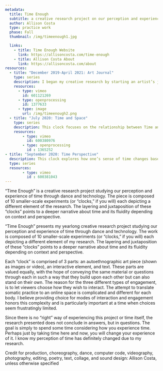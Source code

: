 ```yaml
---
metadata:
  title: Time Enough
  subtitle: a creative research project on our perception and experience of time
  author: Allison Costa
  type: practice work
  phase: Fall
  thumbnail: /img/timeenough1.jpg

  links:
    - title: Time Enough Website
      link: https://allisoncosta.com/time-enough
    - title: Allison Costa About
      link: https://allisoncosta.com/about
resources:
  - title: "December 2019-April 2021: Art Journal"
    type: series
    description: I began my creative research by starting an artist’s journal, in addition to my private journaling practice. This journal helped keep track of resources, references, and thoughts. About once a month I created a collage (which is the part of the journal I have chosen to share) to reflect on my research and my recent experience of time. Collectively, they illuminate the larger narrative of my research and help place it in the context of the time when it was created. How can time function not only as part of the content or subject matter but also as a medium through which I explore and understand life?
    resources:
      - type: vimeo
        id: 601121269
      - type: openprocessing
        id: 1377633
      - type: image
        url: /img/timeenough2.png
  - title: "July 2020: Time and Space"
    type: series
    description: This clock focuses on the relationship between Time and Space. Exploring concepts of Einstein’s famous theory of spacetime, known technically as tensor mathematics, I used PoseNet, a pose estimation software using TensorFlow.js, for my autoethnographic research on how our experience of time changes when moving within or beyond boundary boxes. This felt particularly apt during a time when many of us were mostly homebound. If the relative nature of space and time is due to the entanglement of their perception, how is my perception related to the time and space I inhabit?
    resources: 
        - type: vimeo
          id: 600380976
        - type: openprocessing
          id : 1365252
- title: "September 2020: Time Perspective"
  description: This clock explores how one’s sense of time changes based on perspective. The layering is to demonstrate how changes in perspective can either be an individual’s perspective over time or a result of interacting with other people or forces. I chose the overhead view to illustrate the depth of time or perhaps the perspective of time itself. As Byung-Chul Han states in “The Scent of Time,” “Time deepens vertically instead of stretching along the horizontal narrative path.” The echoing quality of my dancing body, however, breaks up the temporal and narrative continuity, as events no longer have a clear sequence and the past and future of the dance are all being shown in the present. This is what Byung-Chul Han calls “time without scent” or “non-time,” which he attributes to the growing atomization of life and identity, especially with the rise of technology. These factors complicate people’s ability to maintain or change their temporal perspectives.
  type: series
  resources: 
        - type: vimeo
          id : 600381043
---
```


“Time Enough” is a creative research project studying our perception and experience of time through dance and technology. The piece is composed of 10 smaller-scale experiments (or “clocks,” if you will) each depicting a different element of the research. The layering and juxtaposition of these “clocks” points to a deeper narrative about time and its fluidity depending on context and perspective.

“Time Enough” presents my yearlong creative research project studying our perception and experience of time through dance and technology. The work is composed of 10 smaller-scale experiments (or “clocks,” if you will) each depicting a different element of my research. The layering and juxtaposition of these “clocks” points to a deeper narrative about time and its fluidity depending on context and perspective.

Each “clock” is comprised of 3 parts: an autoethnographic art piece (shown as images or video), an interactive element, and text. These parts are valued equally, with the hope of conveying the same material or questions through each in such a way that they build upon each other but can also stand on their own. The reason for the three different types of engagement, is to let viewers choose how they wish to interact. The attempt to translate somatic practice to an online space is complicated and different for each body. I believe providing choice for modes of interaction and engagement honors this complexity and is particularly important at a time when choices seem frustratingly limited.

Since there is no “right” way of experiencing this project or time itself, the research presented does not conclude in answers, but in questions. The goal is simply to spend some time considering how you experience time. Perhaps just by taking time here and now, you will change your experience of it. I know my perception of time has definitely changed due to my research.

Credit for production, choreography, dance, computer code, videography, photography, editing, poetry, text, collage, and sound design: Allison Costa, unless otherwise specified
